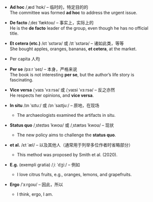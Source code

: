 - **Ad hoc** /ˌæd ˈhɒk/ – 临时的，特定目的的  
  The committee was formed **ad hoc** to address the urgent issue.  

- **De facto** /ˌdeɪ ˈfæktoʊ/ – 事实上，实际上的  
  He is the **de facto** leader of the group, even though he has no official title.  

- **Et cetera (etc.)** /ɛt ˈsɛtərə/ 或 /ɪt ˈsɛtərə/ – 诸如此类，等等  
  She bought apples, oranges, bananas, **et cetera**, at the market.  

- Per capita 人均
  
- **Per se** /pɜːr ˈseɪ/ – 本身，严格来说  
  The book is not interesting **per se**, but the author’s life story is fascinating.  

- **Vice versa** /ˌvaɪs ˈvɜːrsə/ 或 /ˌvaɪsi ˈvɜːrsə/ – 反之亦然  
  He respects her opinions, and **vice versa**.  

- **In situ** /ɪn ˈsɪtuː/ 或 /ɪn ˈsaɪtjuː/ – 原地，在现场
  - The archaeologists examined the artifacts in situ.

- **Status quo** /ˌsteɪtəs ˈkwoʊ/ 或 /ˌstætəs ˈkwoʊ/ – 现状  
  - The new policy aims to challenge the **status quo**.

- **et al.** /ɛt ˈæl/ – 以及其他人（通常用于列举多位作者时省略部分）
  - This method was proposed by Smith et al. (2020).

- **E.g.** (exempli gratia) /ˌiː ˈdʒiː/ – 例如
  - I love citrus fruits, e.g., oranges, lemons, and grapefruits.

- **Ergo** /ˈɜːrɡoʊ/ – 因此，所以
  - I think, ergo, I am.
